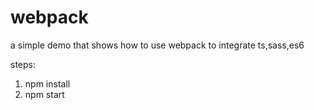 # webpack

a simple demo that shows how to use webpack to integrate ts,sass,es6

steps:
  1. npm install
  2. npm start
